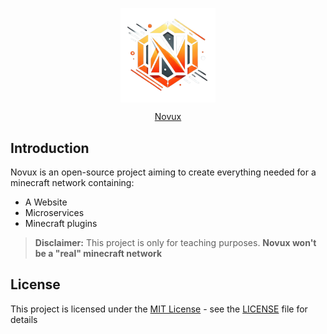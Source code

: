 <spacer></spacer>

<div style="font-size:0;" align="center">
    <img src=".img/logo.png" width="30%"/>
</div>

<p align="center"><a href="https://novux.at">Novux</a></p>

## Introduction

Novux is an open-source project aiming to create everything needed for a minecraft network containing:
- A Website
- Microservices
- Minecraft plugins

> **Disclaimer:** This project is only for teaching purposes. **Novux won't be a "real" minecraft network**

## License
This project is licensed under the [MIT License](https://de.wikipedia.org/wiki/MIT-Lizenz) - see the [LICENSE](LICENSE) file for details